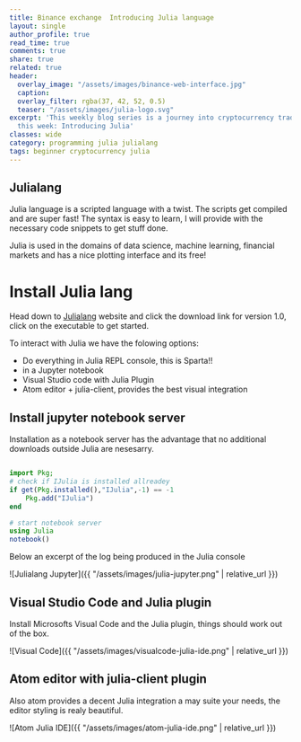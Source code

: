 ```yaml
---
title: Binance exchange  Introducing Julia language
layout: single
author_profile: true
read_time: true
comments: true
share: true
related: true
header:
  overlay_image: "/assets/images/binance-web-interface.jpg"
  caption: 
  overlay_filter: rgba(37, 42, 52, 0.5)
  teaser: "/assets/images/julia-logo.svg"
excerpt: 'This weekly blog series is a journey into cryptocurrency trading for beginners,
  this week: Introducing Julia'
classes: wide
category: programming julia julialang
tags: beginner cryptocurrency julia
---
```



## Julialang
Julia language is a scripted language with a twist. The scripts get compiled and are super fast! The syntax is easy to learn, I will provide with the necessary code snippets to get stuff done.

Julia is used in the domains of data science, machine learning, financial markets and has a nice plotting interface and its free!

# Install Julia lang
Head down to [Julialang](https://julialang.org/) website and click the download link for version 1.0, click on the executable to get started. 

To interact with Julia we have the folowing options:
 
 * Do everything in Julia REPL console, this is Sparta!!
 * in a Jupyter notebook
 * Visual Studio code with Julia Plugin
 * Atom editor + julia-client, provides the best visual integration

## Install jupyter notebook server

Installation as a notebook server has the advantage that no additional downloads outside Julia are nesesarry.

```julia

import Pkg;
# check if IJulia is installed allreadey
if get(Pkg.installed(),"IJulia",-1) == -1
    Pkg.add("IJulia")
end

# start notebook server
using Julia
notebook()
``` 

Below an excerpt of the log being produced in the Julia console 
 
![Julialang Jupyter]({{ "/assets/images/julia-jupyter.png" | relative_url }})

## Visual Studio Code and Julia plugin
Install Microsofts Visual Code and the Julia plugin, things should work out of the box.

![Visual Code]({{ "/assets/images/visualcode-julia-ide.png" | relative_url }})


## Atom editor with julia-client plugin
Also atom provides a decent Julia integration a may suite your needs, the editor styling is realy beautiful.

![Atom Julia IDE]({{ "/assets/images/atom-julia-ide.png" | relative_url }})

